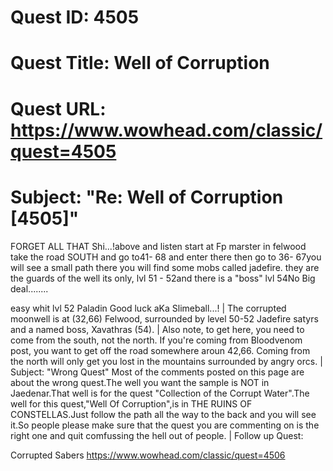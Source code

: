 # Quest ID: 4505
# Quest Title: Well of Corruption
# Quest URL: https://www.wowhead.com/classic/quest=4505
# Subject: "Re: Well of Corruption [4505]"
FORGET ALL THAT Shi...!above and listen start at Fp marster in felwood take the road SOUTH and go to41- 68 and enter there then go to
36- 67you will see a small path there you will find some mobs called jadefire. they are the guards of the well its only, lvl 51 - 52and there is a "boss" lvl 54No Big deal........

easy whit lvl 52 Paladin
Good luck
aKa Slimeball...! | The corrupted moonwell is at (32,66) Felwood, surrounded by level 50-52 Jadefire satyrs and a named boss, Xavathras (54). | Also note, to get here, you need to come from the south, not the north. If you're coming from Bloodvenom post, you want to get off the road somewhere aroun 42,66. Coming from the north will only get you lost in the mountains surrounded by angry orcs. | Subject: "Wrong Quest"
Most of the comments posted on this page are about the wrong quest.The well you want the sample is NOT in Jaedenar.That well is for the quest "Collection of the Corrupt Water".The well for this quest,"Well Of Corruption",is in THE RUINS OF CONSTELLAS.Just follow the path all the way to the back and you will see it.So people please make sure that the quest you are commenting on is the right one and quit comfussing the hell out of people. | Follow up Quest:

Corrupted Sabers
https://www.wowhead.com/classic/quest=4506